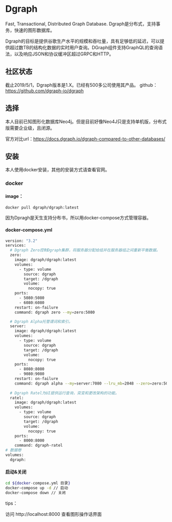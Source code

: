 # Dgraph

Fast, Transactional, Distributed Graph Database.
Dgraph是分布式，支持事务，快速的图形数据库。

Dgraph的目标是提供谷歌生产水平的规模和吞吐量，具有足够低的延迟，可以提供超过数TB的结构化数据的实时用户查询。DGraph组件支持GraphQL的查询语法，以及响应JSON和协议缓冲区超过GRPC和HTTP。

## 社区状态
截止2019/5/1，Dgraph版本是1.X。已经有500多公司使用其产品。
github： https://github.com/dgraph-io/dgraph

## 选择
本人目前已知图形化数据库Neo4j。但是目前好像Neo4J只是支持单机版，分布式版需要企业级，且闭源。

官方对比url：https://docs.dgraph.io/dgraph-compared-to-other-databases/
## 安装
本人使用docker安装，其他的安装方式请查看官网。

### docker

#### image： 
``` bash
docker pull dgraph/dgraph:latest
```
因为Dpragh是天生支持分布书，所以用docker-compose方式管理容器。
#### docker-compose.yml
``` bash
version: "3.2"
services:
  # Dgraph Zero控制Dgraph集群，将服务器分配给组并在服务器组之间重新平衡数据。
  zero:
    image: dgraph/dgraph:latest
    volumes:
      - type: volume
        source: dgraph
        target: /dgraph
        volume:
          nocopy: true
    ports:
      - 5080:5080
      - 6080:6080
    restart: on-failure
    command: dgraph zero --my=zero:5080

  # Dgraph Alpha托管谓词和索引。
  server:
    image: dgraph/dgraph:latest
    volumes:
      - type: volume
        source: dgraph
        target: /dgraph
        volume:
          nocopy: true
    ports:
      - 8080:8080
      - 9080:9080
    restart: on-failure
    command: dgraph alpha --my=server:7080 --lru_mb=2048 --zero=zero:5080
    
  # Dgraph Ratel为UI提供运行查询，突变和更改架构的功能。
  ratel:
    image: dgraph/dgraph:latest
    volumes:
      - type: volume
        source: dgraph
        target: /dgraph
        volume:
          nocopy: true
    ports:
      - 8000:8000
    command: dgraph-ratel
# 数据卷 
volumes:
  dgraph:

```
#### 启动&关闭
``` bash
cd ${docker-compose.yml 目录}
docker-compose up -d // 启动
docker-compose down // 关闭
```
tips：

访问 http://localhost:8000 查看图形操作话界面
